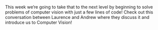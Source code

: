 This week we’re going to take that to the next level by beginning to solve problems of computer vision with just a few lines of code! Check out this conversation between Laurence and Andrew where they discuss it and introduce us to Computer Vision!
